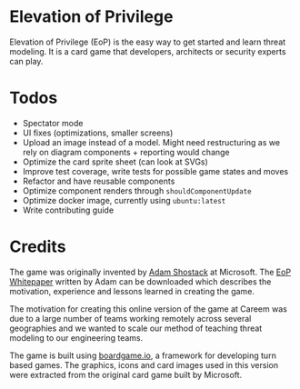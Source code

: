 Elevation of Privilege
======================
Elevation of Privilege (EoP) is the easy way to get started and learn threat modeling. It is a card game that developers, architects or security experts can play.

# Todos
* Spectator mode
* UI fixes (optimizations, smaller screens)
* Upload an image instead of a model. Might need restructuring as we rely on diagram components + reporting would change
* Optimize the card sprite sheet (can look at SVGs)
* Improve test coverage, write tests for possible game states and moves
* Refactor and have reusable components
* Optimize component renders through `shouldComponentUpdate`
* Optimize docker image, currently using `ubuntu:latest`
* Write contributing guide

# Credits
The game was originally invented by [Adam Shostack](https://adam.shostack.org/) at Microsoft. The [EoP Whitepaper](http://download.microsoft.com/download/F/A/E/FAE1434F-6D22-4581-9804-8B60C04354E4/EoP_Whitepaper.pdf) written by Adam can be downloaded which describes the motivation, experience and lessons learned in creating the game.

The motivation for creating this online version of the game at Careem was due to a large number of teams working remotely across several geographies and we wanted to scale our method of teaching threat modeling to our engineering teams.

The game is built using [boardgame.io](https://boardgame.io/), a framework for developing turn based games. The graphics, icons and card images used in this version were extracted from the original card game built by Microsoft.